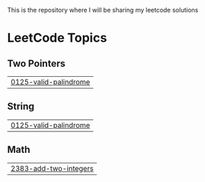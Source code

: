 This is the repository where I will be sharing my leetcode solutions

<!---LeetCode Topics Start-->
# LeetCode Topics
## Two Pointers
|  |
| ------- |
| [0125-valid-palindrome](https://github.com/RohitKumar-tech/leetcode_problems/tree/master/0125-valid-palindrome) |
## String
|  |
| ------- |
| [0125-valid-palindrome](https://github.com/RohitKumar-tech/leetcode_problems/tree/master/0125-valid-palindrome) |
## Math
|  |
| ------- |
| [2383-add-two-integers](https://github.com/RohitKumar-tech/leetcode_problems/tree/master/2383-add-two-integers) |
<!---LeetCode Topics End-->